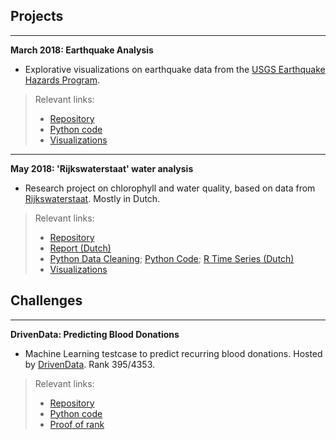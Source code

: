 ## Projects
___


**March 2018: Earthquake Analysis**

- Explorative visualizations on earthquake data from the [USGS Earthquake Hazards Program](https://earthquake.usgs.gov "USGS Earthquake Hazards Program"). 
> Relevant links: 
> - [Repository](https://github.com/YouriImm/Earthquakes)
> - [Python code](https://github.com/YouriImm/Earthquakes/blob/master/Earthquakes_code_only.ipynb "Jupyter Notebook")
> - [Visualizations](https://github.com/YouriImm/Earthquakes/tree/master/img "PNG image folder")


___


**May 2018: 'Rijkswaterstaat' water  analysis**

- Research project on chlorophyll and water quality, based on data from [Rijkswaterstaat](https://www.rijkswaterstaat.nl "Rijkswaterstaat"). Mostly in Dutch. 
> Relevant links: 
> - [Repository](https://github.com/YouriImm/RWS-Water-Analysis)
> - [Report (Dutch)](https://www.google.nl)
> - [Python Data Cleaning](https://github.com/YouriImm/RWS-Water-Analysis/blob/master/code/Data%20Cleaning.ipynb "Jupyter Notebook"); [Python Code](https://github.com/YouriImm/RWS-Water-Analysis/blob/master/code/Chlorophyll%20A%20vs%20chemicals%20-%20code%20only.ipynb "Jupyter Notebook"); [R Time Series (Dutch)](https://github.com/YouriImm/RWS-Water-Analysis/blob/master/code/Chlorofyl%20Time%20Series.Rmd "R Markdown")
> - [Visualizations](https://github.com/YouriImm/RWS-Water-Analysis/tree/master/img "PNG image folder")



## Challenges
___


**DrivenData: Predicting Blood Donations**

- Machine Learning testcase to predict recurring blood donations. Hosted by [DrivenData](https://www.drivendata.org/competitions/2/warm-up-predict-blood-donations/ "Driven Data"). Rank 395/4353.
> Relevant links: 
> - [Repository](https://github.com/YouriImm/DrivenData---Blood-Donations)
> - [Python code](https://github.com/YouriImm/DrivenData---Blood-Donations/blob/master/code/Final%20-%20Logistic%20Regression.ipynb "Jupyter Notebook")
> - [Proof of rank](https://github.com/YouriImm/DrivenData---Blood-Donations/blob/master/img/DD_results.PNG?raw=true "PNG image")
